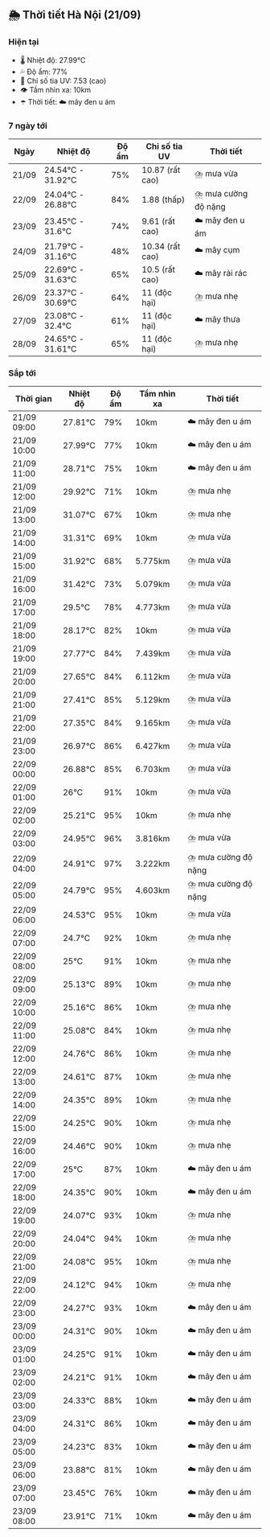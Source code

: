 ## 🌦️ Thời tiết Hà Nội (21/09)

### Hiện tại

- 🌡️ Nhiệt độ: 27.99℃
- 💦 Độ ẩm: 77%
- 🌟 Chỉ số tia UV: 7.53 (cao)
- 👁️ Tầm nhìn xa: 10km
- ☂️ Thời tiết: ☁️ mây đen u ám

### 7 ngày tới

| Ngày | Nhiệt độ | Độ ẩm | Chỉ số tia UV | Thời tiết |
| --- | --- | --- | --- | --- |
| 21/09 | 24.54℃ - 31.92℃ | 75% | 10.87 (rất cao) | ⛈️ mưa vừa |
| 22/09 | 24.04℃ - 26.88℃ | 84% | 1.88 (thấp) | ⛈️ mưa cường độ nặng |
| 23/09 | 23.45℃ - 31.6℃ | 74% | 9.61 (rất cao) | ☁️ mây đen u ám |
| 24/09 | 21.79℃ - 31.16℃ | 48% | 10.34 (rất cao) | ☁️ mây cụm |
| 25/09 | 22.69℃ - 31.63℃ | 65% | 10.5 (rất cao) | ☁️ mây rải rác |
| 26/09 | 23.37℃ - 30.69℃ | 64% | 11 (độc hại) | ⛈️ mưa nhẹ |
| 27/09 | 23.08℃ - 32.4℃ | 61% | 11 (độc hại) | ☁️ mây thưa |
| 28/09 | 24.65℃ - 31.61℃ | 65% | 11 (độc hại) | ⛈️ mưa nhẹ |

### Sắp tới

| Thời gian | Nhiệt độ | Độ ẩm | Tầm nhìn xa | Thời tiết |
| --- | --- | --- | --- | --- |
| 21/09 09:00 | 27.81℃ | 79% | 10km | ☁️ mây đen u ám |
| 21/09 10:00 | 27.99℃ | 77% | 10km | ☁️ mây đen u ám |
| 21/09 11:00 | 28.71℃ | 75% | 10km | ☁️ mây đen u ám |
| 21/09 12:00 | 29.92℃ | 71% | 10km | ⛈️ mưa nhẹ |
| 21/09 13:00 | 31.07℃ | 67% | 10km | ⛈️ mưa nhẹ |
| 21/09 14:00 | 31.31℃ | 69% | 10km | ⛈️ mưa vừa |
| 21/09 15:00 | 31.92℃ | 68% | 5.775km | ⛈️ mưa vừa |
| 21/09 16:00 | 31.42℃ | 73% | 5.079km | ⛈️ mưa vừa |
| 21/09 17:00 | 29.5℃ | 78% | 4.773km | ⛈️ mưa vừa |
| 21/09 18:00 | 28.17℃ | 82% | 10km | ⛈️ mưa vừa |
| 21/09 19:00 | 27.77℃ | 84% | 7.439km | ⛈️ mưa vừa |
| 21/09 20:00 | 27.65℃ | 84% | 6.112km | ⛈️ mưa vừa |
| 21/09 21:00 | 27.41℃ | 85% | 5.129km | ⛈️ mưa vừa |
| 21/09 22:00 | 27.35℃ | 84% | 9.165km | ⛈️ mưa vừa |
| 21/09 23:00 | 26.97℃ | 86% | 6.427km | ⛈️ mưa vừa |
| 22/09 00:00 | 26.88℃ | 85% | 6.703km | ⛈️ mưa vừa |
| 22/09 01:00 | 26℃ | 91% | 10km | ⛈️ mưa vừa |
| 22/09 02:00 | 25.21℃ | 95% | 10km | ⛈️ mưa nhẹ |
| 22/09 03:00 | 24.95℃ | 96% | 3.816km | ⛈️ mưa vừa |
| 22/09 04:00 | 24.91℃ | 97% | 3.222km | ⛈️ mưa cường độ nặng |
| 22/09 05:00 | 24.79℃ | 95% | 4.603km | ⛈️ mưa cường độ nặng |
| 22/09 06:00 | 24.53℃ | 95% | 10km | ⛈️ mưa vừa |
| 22/09 07:00 | 24.7℃ | 92% | 10km | ⛈️ mưa nhẹ |
| 22/09 08:00 | 25℃ | 91% | 10km | ⛈️ mưa nhẹ |
| 22/09 09:00 | 25.13℃ | 89% | 10km | ⛈️ mưa nhẹ |
| 22/09 10:00 | 25.16℃ | 86% | 10km | ⛈️ mưa nhẹ |
| 22/09 11:00 | 25.08℃ | 84% | 10km | ⛈️ mưa nhẹ |
| 22/09 12:00 | 24.76℃ | 86% | 10km | ⛈️ mưa nhẹ |
| 22/09 13:00 | 24.61℃ | 87% | 10km | ⛈️ mưa nhẹ |
| 22/09 14:00 | 24.35℃ | 89% | 10km | ⛈️ mưa nhẹ |
| 22/09 15:00 | 24.25℃ | 90% | 10km | ⛈️ mưa nhẹ |
| 22/09 16:00 | 24.46℃ | 90% | 10km | ⛈️ mưa nhẹ |
| 22/09 17:00 | 25℃ | 87% | 10km | ☁️ mây đen u ám |
| 22/09 18:00 | 24.35℃ | 90% | 10km | ☁️ mây đen u ám |
| 22/09 19:00 | 24.07℃ | 93% | 10km | ⛈️ mưa nhẹ |
| 22/09 20:00 | 24.04℃ | 94% | 10km | ⛈️ mưa nhẹ |
| 22/09 21:00 | 24.08℃ | 95% | 10km | ⛈️ mưa nhẹ |
| 22/09 22:00 | 24.12℃ | 94% | 10km | ⛈️ mưa nhẹ |
| 22/09 23:00 | 24.27℃ | 93% | 10km | ☁️ mây đen u ám |
| 23/09 00:00 | 24.31℃ | 90% | 10km | ☁️ mây đen u ám |
| 23/09 01:00 | 24.25℃ | 91% | 10km | ☁️ mây đen u ám |
| 23/09 02:00 | 24.21℃ | 91% | 10km | ☁️ mây đen u ám |
| 23/09 03:00 | 24.33℃ | 88% | 10km | ☁️ mây đen u ám |
| 23/09 04:00 | 24.31℃ | 86% | 10km | ☁️ mây đen u ám |
| 23/09 05:00 | 24.23℃ | 83% | 10km | ☁️ mây đen u ám |
| 23/09 06:00 | 23.88℃ | 81% | 10km | ☁️ mây đen u ám |
| 23/09 07:00 | 23.45℃ | 76% | 10km | ☁️ mây đen u ám |
| 23/09 08:00 | 23.91℃ | 71% | 10km | ☁️ mây đen u ám |
